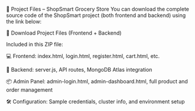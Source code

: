 📁 Project Files – ShopSmart Grocery Store
You can download the complete source code of the ShopSmart project (both frontend and backend) using the link below:

🔗 Download Project Files (Frontend + Backend)

Included in this ZIP file:

💻 Frontend: index.html, login.html, register.html, cart.html, etc.

🔧 Backend: server.js, API routes, MongoDB Atlas integration

📦 Admin Panel: admin-login.html, admin-dashboard.html, full product and order management

🛠️ Configuration: Sample credentials, cluster info, and environment setup
